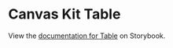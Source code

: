 # Canvas Kit Table

View the
[documentation for Table](https://workday.github.io/canvas-kit/?path=/docs/labs-table)
on Storybook.
